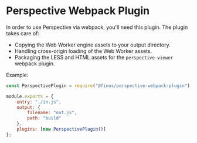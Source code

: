 # Perspective Webpack Plugin

In order to use Perspective via webpack, you'll need this plugin.  The plugin
takes care of:

* Copying the Web Worker engine assets to your output directory.
* Handling cross-origin loading of the Web Worker assets.
* Packaging the LESS and HTML assets for the `perspective-viewer` webpack plugin.

Example:

```javascript
const PerspectivePlugin = require("@finos/perspective-webpack-plugin");

module.exports = {
    entry: "./in.js",
    output: {
        filename: "out.js",
        path: "build"
    },
    plugins: [new PerspectivePlugin()]
};
```
